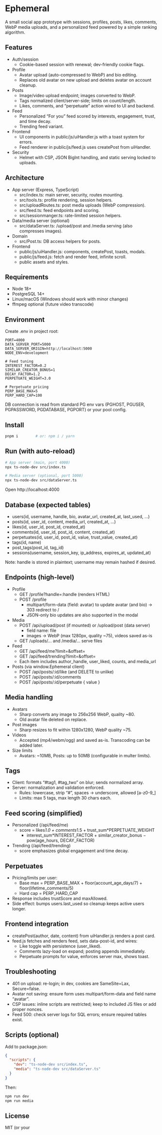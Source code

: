 # Ephemeral

A small social app prototype with sessions, profiles, posts, likes, comments, WebP media uploads, and a personalized feed powered by a simple ranking algorithm.

## Features

- Auth/session
  - Cookie-based session with renewal; dev-friendly cookie flags.
- Profile
  - Avatar upload (auto-compressed to WebP) and bio editing.
  - Replaces old avatar on new upload and deletes avatar on account cleanup.
- Posts
  - Image/video upload endpoint; images converted to WebP.
  - Tags normalized client/server-side; limits on count/length.
  - Likes, comments, and “perpetuate” action wired to UI and backend.
- Feed
  - Personalized “For you” feed scored by interests, engagement, trust, and time decay.
  - Trending feed variant.
- Frontend
  - UI components in public/js/uiHandler.js with a toast system for errors.
  - Feed renderer in public/js/feed.js uses createPost from uiHandler.
- Security
  - Helmet with CSP, JSON BigInt handling, and static serving locked to uploads.

## Architecture

- App server (Express, TypeScript)
  - src/index.ts: main server, security, routes mounting.
  - src/tools.ts: profile rendering, session helpers.
  - src/uploadRoutes.ts: post media uploads (WebP compression).
  - src/feed.ts: feed endpoints and scoring.
  - src/sessionmanger.ts: rate-limited session helpers.
- Data/media server (optional)
  - src/dataServer.ts: /upload/post and /media serving (also compresses images).
- Domain
  - src/Post.ts: DB access helpers for posts.
- Frontend
  - public/js/uiHandler.js: components, createPost, toasts, modals.
  - public/js/feed.js: fetch and render feed, infinite scroll.
  - public assets and styles.

## Requirements

- Node 18+
- PostgreSQL 14+
- Linux/macOS (Windows should work with minor changes)
- ffmpeg optional (future video transcode)

## Environment

Create .env in project root:

```
PORT=4000
DATA_SERVER_PORT=5000
DATA_SERVER_ORIGIN=http://localhost:5000
NODE_ENV=development

# Feed tuning
INTEREST_FACTOR=0.2
SIMILAR_CREATOR_BONUS=1
DECAY_FACTOR=1.2
PERPETUATE_WEIGHT=3.0

# Perpetuate pricing
PERP_BASE_MAX=5
PERP_HARD_CAP=100
```

DB connection is read from standard PG env vars (PGHOST, PGUSER, PGPASSWORD, PGDATABASE, PGPORT) or your pool config.

## Install

```bash
pnpm i        # or: npm i / yarn
```

## Run (with auto-reload)

```bash
# App server (main, port 4000)
npx ts-node-dev src/index.ts

# Media server (optional, port 5000)
npx ts-node-dev src/dataServer.ts
```

Open http://localhost:4000

## Database (expected tables)

- users(id, username, handle, bio, avatar_url, created_at, last_used, …)
- posts(id, user_id, content, media_url, created_at, …)
- likes(id, user_id, post_id, created_at)
- comments(id, user_id, post_id, content, created_at)
- perpetuates(id, user_id, post_id, value, trust_value, created_at)
- tags(id, name)
- post_tags(post_id, tag_id)
- sessions(username, session_key, ip_address, expires_at, updated_at)

Note: handle is stored in plaintext; username may remain hashed if desired.

## Endpoints (high-level)

- Profile
  - GET /profile?handle=:handle (renders HTML)
  - POST /profile
    - multipart/form-data (field: avatar) to update avatar (and bio) → 303 redirect to /
    - JSON-only bio updates are also supported in the modal
- Media
  - POST /api/upload/post (if mounted) or /upload/post (data server)
    - field name: file
    - images → WebP (max 1280px, quality ~75), videos saved as-is
  - GET /uploads/... and /media/... serve files
- Feed
  - GET /api/feed/me?limit=&offset=
  - GET /api/feed/trending?limit=&offset=
  - Each item includes author_handle, user_liked, counts, and media_url
- Posts (via window.Ephemeral client)
  - POST /api/posts/:id/like (and DELETE to unlike)
  - POST /api/posts/:id/comments
  - POST /api/posts/:id/perpetuate { value }

## Media handling

- Avatars
  - Sharp converts any image to 256x256 WebP, quality ~80.
  - Old avatar file deleted on replace.
- Post images
  - Sharp resizes to fit within 1280x1280, WebP quality ~75.
- Videos
  - Accepted (mp4/webm/ogg) and saved as-is. Transcoding can be added later.
- Size limits
  - Avatars: ~10MB, Posts: up to 50MB (configurable in multer limits).

## Tags

- Client: formats “#tag1, #tag_two” on blur; sends normalized array.
- Server: normalization and validation enforced.
  - Rules: lowercase, strip “#”, spaces → underscore, allowed [a-z0-9_]
  - Limits: max 5 tags, max length 30 chars each.

## Feed scoring (simplified)

- Personalized (/api/feed/me)
  - score = likes*1.0 + comments*1.5 + trust_sum*PERPETUATE_WEIGHT
    + interest_sum*INTEREST_FACTOR + similar_creator_bonus − pow(age_hours, DECAY_FACTOR)
- Trending (/api/feed/trending)
  - score emphasizes global engagement and time decay.

## Perpetuates

- Pricing/limits per user:
  - Base max = PERP_BASE_MAX + floor(account_age_days/7) + floor(lifetime_comments/5)
  - Hard cap = PERP_HARD_CAP
- Response includes trustScore and maxAllowed.
- Side effect: bumps users.last_used so cleanup keeps active users longer.

## Frontend integration

- createPost(author, date, content) from uiHandler.js renders a post card.
- feed.js fetches and renders feed, sets data-post-id, and wires:
  - Like toggle with persistence (user_liked).
  - Comments lazy-load on expand; posting appends immediately.
  - Perpetuate prompts for value, enforces server max, shows toast.

## Troubleshooting

- 401 on upload: re-login; in dev, cookies are SameSite=Lax, Secure=false.
- Avatar not saving: ensure form uses multipart/form-data and field name “avatar”.
- CSP issues: inline scripts are restricted; keep to included JS files or add proper nonces.
- Feed 500: check server logs for SQL errors; ensure required tables exist.

## Scripts (optional)

Add to package.json:

```json
{
  "scripts": {
    "dev": "ts-node-dev src/index.ts",
    "media": "ts-node-dev src/dataServer.ts"
  }
}
```

Then:

```bash
npm run dev
npm run media
```

## License

MIT (or your
